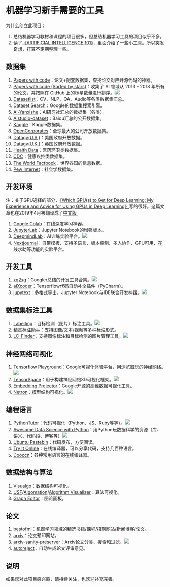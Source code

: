 # 机器学习新手需要的工具
为什么创立此项目：

1. 总结机器学习教材和课程的项目很多，但总结机器学习工具的项目似乎不多。
2. 读了[《ARTIFICIAL INTELLIGENCE 101》](http://www.montreal.ai/ai4all.pdf)，里面介绍了一些小工具。所以突发奇想，打算不定期整理一些。

## 数据集

1. [Papers with code](https://paperswithcode.com/)：论文+配套数据集，查找论文对应开源代码的神器。
2. [Papers with code (Sorted by stars)](https://github.com/zziz/pwc)：收集了 AI 领域从 2013 - 2018 年所有的论文，并按照在 GitHub 上的标星数量进行排序。![](https://img.shields.io/github/stars/zziz/pwc.svg)
3. [Datasetlist](https://www.datasetlist.com/)：CV、NLP、QA、Audio等各类数据集汇总。
4. [Dataset Search](https://toolbox.google.com/datasetsearch)：Google的数据集搜索引擎。
5. [Ai-Yanxishe](https://ai.yanxishe.com/page/dataSet)：AI研习社汇总的数据集（各类）。
6. [Aistudio-dataset](https://aistudio.baidu.com/aistudio/#/datasetOverview)：Baidu汇总的公开数据集。
7. [Kaggle](https://www.kaggle.com/datasets)：Kaggle数据集。
8. [OpenCorporates](https://opencorporates.com/)：全球最大的公司开放数据集。
9. [Datagv(U.S.)](https://www.data.gov/)：美国政府开放数据。
10. [Datagv(U.K.)](https://data.gov.uk/)：英国政府开放数据。
11. [Health Data](https://healthdata.gov/)：医药环卫类数据集。
12. [CDC](https://www.cdc.gov/datastatistics/index.html)：健康疾控类数据集。
13. [The World Factbook](https://www.cia.gov/library/publications/the-world-factbook/)：世界各国的信息数据。
14. [Pew Internet](https://www.pewinternet.org/datasets/?_fsi=BqJ6lil5)：社会学数据集。

## 开发环境

注：关于GPU选择的部分，[《Which GPU(s) to Get for Deep Learning: My Experience and Advice for Using GPUs in Deep Learning》](http://timdettmers.com/2019/04/03/which-gpu-for-deep-learning/)写的很好。这篇文章也在2019年4月被翻译成了[中文版](http://blog.itpub.net/31562039/viewspace-2641060/)。

1. [Google Colab](https://colab.research.google.com/notebooks/welcome.ipynb)：在线深度学习神器。
2. [JupyterLab](https://blog.jupyter.org/jupyterlab-is-ready-for-users-5a6f039b8906)：Jupyter Notebook的增强版本。
3. [DeepmindLab](https://github.com/deepmind/lab)：AI训练实验平台。![](https://img.shields.io/github/stars/deepmind/lab.svg)
4. [Nextjournal](https://nextjournal.com/)：自带模板、支持多语言、版本控制、多人协作、GPU可用、在线求助等功能的实验平台。

## 开发工具

1. [xg2xg](https://github.com/jhuangtw-dev/xg2xg)：Googler总结的开发工具合集。![](https://img.shields.io/github/stars/jhuangtw-dev/xg2xg.svg)
2. [aiXcoder](https://www.aixcoder.com/#/)：Tensorflow代码自动补全插件（PyCharm）。
3. [jupytext](https://github.com/mwouts/jupytext)：多格式导出，Jupyter Notebook与IDE联合开发神器。![](https://img.shields.io/github/stars/mwouts/jupytext.svg)

## 数据集标注工具

1. [LabelImg](https://github.com/tzutalin/labelImg)：目标检测（图片）标注工具。![](https://img.shields.io/github/stars/tzutalin/labelImg.svg)
2. [精灵标注助手](http://www.jinglingbiaozhu.com/)：支持图像/文本/视频等多种标注形式。
3. [LC-Finder](https://github.com/lc-soft/LC-Finder)：支持图像标注和目标检测的图片管理工具。![](https://img.shields.io/github/stars/lc-soft/LC-Finder.svg)

## 神经网络可视化

1. [Tensorflow Playground](http://playground.tensorflow.org/)：Google可视化体验平台，用浏览器玩的神经网络。![](https://img.shields.io/github/stars/tensorflow/playground.svg)
2. [TensorSpace](https://tensorspace.org/)：用于构建神经网络3D可视化框架。![](https://img.shields.io/github/stars/tensorspace-team/tensorspace.svg)
3. [Embedding Projector](http://projector.tensorflow.org/)：Google开源的高维数据可视化工具。
4. [Netron](https://github.com/lutzroeder/netron)：模型结构可视化。![](https://img.shields.io/github/stars/lutzroeder/netron.svg)

## 编程语言

1. [PythonTutor](http://www.pythontutor.com/)：代码可视化（Python、JS、Ruby等等）。![](https://img.shields.io/github/stars/pgbovine/OnlinePythonTutor.svg)
2. [Awesome Data Science with Python](https://github.com/r0f1/datascience)：用Python玩数据科学的资源（库、讲义、代码段、博客等）![](https://img.shields.io/github/stars/r0f1/datascience.svg)
3. [Ubuntu Pastebin](https://paste.ubuntu.com/)：代码发布，方便阅读。
4. [Try It Online](https://tio.run/#)：在线编译器，可以分享代码，支持几百种语言。
5. [Dooccn](http://www.dooccn.com)：各种常用语言的在线编译器。

## 数据结构与算法

1. [Visualgo](https://visualgo.net/zh)：数据结构可视化。
2. [USF](https://www.cs.usfca.edu/~galles/visualization/)/[Algomation](http://www.algomation.com/)/[Algorithm Visualizer](https://algorithm-visualizer.org/)：算法可视化。
3. [Graph Editor](https://csacademy.com/app/graph_editor/)：图论画板。

## 论文

1. [bestofml](https://bestofml.com/)：机器学习领域的精选书籍/课程/招聘网站/新闻博客/论文。
2. [arxiv](https://arxiv.org/list/stat.ML/recent?ref=bestofml.com)：论文预印网站。
3. [arxiv-sanity-preserver](http://www.arxiv-sanity.com/)：Arxiv论文分类、搜索和过滤。![](https://img.shields.io/github/stars/karpathy/arxiv-sanity-preserver.svg)
4. [autoreject](https://autoreject.org/)：自动生成论文评审意见。

## 说明

如果您对此项目感兴趣，请持续关注，也欢迎补充完善。
